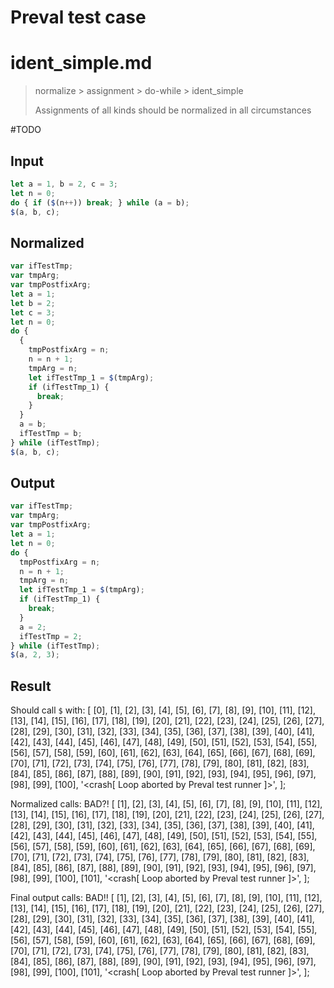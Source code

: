 # Preval test case

# ident_simple.md

> normalize > assignment > do-while > ident_simple
>
> Assignments of all kinds should be normalized in all circumstances

#TODO

## Input

`````js filename=intro
let a = 1, b = 2, c = 3;
let n = 0;
do { if ($(n++)) break; } while (a = b);
$(a, b, c);
`````

## Normalized

`````js filename=intro
var ifTestTmp;
var tmpArg;
var tmpPostfixArg;
let a = 1;
let b = 2;
let c = 3;
let n = 0;
do {
  {
    tmpPostfixArg = n;
    n = n + 1;
    tmpArg = n;
    let ifTestTmp_1 = $(tmpArg);
    if (ifTestTmp_1) {
      break;
    }
  }
  a = b;
  ifTestTmp = b;
} while (ifTestTmp);
$(a, b, c);
`````

## Output

`````js filename=intro
var ifTestTmp;
var tmpArg;
var tmpPostfixArg;
let a = 1;
let n = 0;
do {
  tmpPostfixArg = n;
  n = n + 1;
  tmpArg = n;
  let ifTestTmp_1 = $(tmpArg);
  if (ifTestTmp_1) {
    break;
  }
  a = 2;
  ifTestTmp = 2;
} while (ifTestTmp);
$(a, 2, 3);
`````

## Result

Should call `$` with:
[
  [0],
  [1],
  [2],
  [3],
  [4],
  [5],
  [6],
  [7],
  [8],
  [9],
  [10],
  [11],
  [12],
  [13],
  [14],
  [15],
  [16],
  [17],
  [18],
  [19],
  [20],
  [21],
  [22],
  [23],
  [24],
  [25],
  [26],
  [27],
  [28],
  [29],
  [30],
  [31],
  [32],
  [33],
  [34],
  [35],
  [36],
  [37],
  [38],
  [39],
  [40],
  [41],
  [42],
  [43],
  [44],
  [45],
  [46],
  [47],
  [48],
  [49],
  [50],
  [51],
  [52],
  [53],
  [54],
  [55],
  [56],
  [57],
  [58],
  [59],
  [60],
  [61],
  [62],
  [63],
  [64],
  [65],
  [66],
  [67],
  [68],
  [69],
  [70],
  [71],
  [72],
  [73],
  [74],
  [75],
  [76],
  [77],
  [78],
  [79],
  [80],
  [81],
  [82],
  [83],
  [84],
  [85],
  [86],
  [87],
  [88],
  [89],
  [90],
  [91],
  [92],
  [93],
  [94],
  [95],
  [96],
  [97],
  [98],
  [99],
  [100],
  '<crash[ Loop aborted by Preval test runner ]>',
];

Normalized calls: BAD?!
[
  [1],
  [2],
  [3],
  [4],
  [5],
  [6],
  [7],
  [8],
  [9],
  [10],
  [11],
  [12],
  [13],
  [14],
  [15],
  [16],
  [17],
  [18],
  [19],
  [20],
  [21],
  [22],
  [23],
  [24],
  [25],
  [26],
  [27],
  [28],
  [29],
  [30],
  [31],
  [32],
  [33],
  [34],
  [35],
  [36],
  [37],
  [38],
  [39],
  [40],
  [41],
  [42],
  [43],
  [44],
  [45],
  [46],
  [47],
  [48],
  [49],
  [50],
  [51],
  [52],
  [53],
  [54],
  [55],
  [56],
  [57],
  [58],
  [59],
  [60],
  [61],
  [62],
  [63],
  [64],
  [65],
  [66],
  [67],
  [68],
  [69],
  [70],
  [71],
  [72],
  [73],
  [74],
  [75],
  [76],
  [77],
  [78],
  [79],
  [80],
  [81],
  [82],
  [83],
  [84],
  [85],
  [86],
  [87],
  [88],
  [89],
  [90],
  [91],
  [92],
  [93],
  [94],
  [95],
  [96],
  [97],
  [98],
  [99],
  [100],
  [101],
  '<crash[ Loop aborted by Preval test runner ]>',
];

Final output calls: BAD!!
[
  [1],
  [2],
  [3],
  [4],
  [5],
  [6],
  [7],
  [8],
  [9],
  [10],
  [11],
  [12],
  [13],
  [14],
  [15],
  [16],
  [17],
  [18],
  [19],
  [20],
  [21],
  [22],
  [23],
  [24],
  [25],
  [26],
  [27],
  [28],
  [29],
  [30],
  [31],
  [32],
  [33],
  [34],
  [35],
  [36],
  [37],
  [38],
  [39],
  [40],
  [41],
  [42],
  [43],
  [44],
  [45],
  [46],
  [47],
  [48],
  [49],
  [50],
  [51],
  [52],
  [53],
  [54],
  [55],
  [56],
  [57],
  [58],
  [59],
  [60],
  [61],
  [62],
  [63],
  [64],
  [65],
  [66],
  [67],
  [68],
  [69],
  [70],
  [71],
  [72],
  [73],
  [74],
  [75],
  [76],
  [77],
  [78],
  [79],
  [80],
  [81],
  [82],
  [83],
  [84],
  [85],
  [86],
  [87],
  [88],
  [89],
  [90],
  [91],
  [92],
  [93],
  [94],
  [95],
  [96],
  [97],
  [98],
  [99],
  [100],
  [101],
  '<crash[ Loop aborted by Preval test runner ]>',
];


